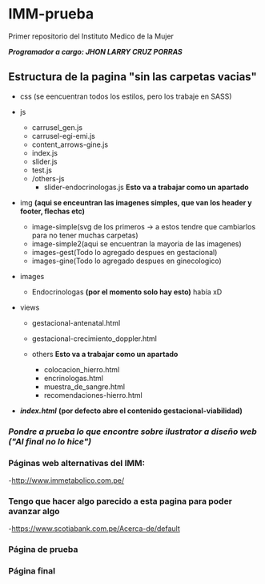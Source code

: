 # IMM-prueba
Primer repositorio del Instituto Medico de la Mujer


***Programador a cargo: JHON LARRY CRUZ PORRAS***

## Estructura de la pagina "sin las carpetas vacias"

- css (se eencuentran todos los estilos, pero los trabaje en SASS)
- js
    - carrusel_gen.js
    - carrusel-egi-emi.js
    - content_arrows-gine.js
    - index.js
    - slider.js
    - test.js
    - /others-js
        - slider-endocrinologas.js **Esto va a trabajar como un apartado**
- img **(aqui se enceuntran las imagenes simples, que van los header y footer, flechas etc)**
    - image-simple(svg de los primeros -> a estos tendre que cambiarlos para no tener muchas carpetas)
    - image-simple2(aqui se encuentran la mayoria de las imagenes)
    - images-gest(Todo lo agregado despues en gestacional)
    - images-gine(Todo lo agregado despues en ginecologico)
- images
    - Endocrinologas **(por el momento solo hay esto)** había xD
    
- views
    - gestacional-antenatal.html
    - gestacional-crecimiento_doppler.html

    - others **Esto va a trabajar como un apartado**
        - colocacion_hierro.html 
        - encrinologas.html
        - muestra_de_sangre.html
        - recomendaciones-hierro.html
- ***index.html***  **(por defecto abre el contenido gestacional-viabilidad)**


### ***Pondre a prueba lo que encontre sobre ilustrator a diseño web ("Al final no lo hice")***

### Páginas web alternativas del IMM:
-http://www.immetabolico.com.pe/

### Tengo que hacer algo parecido a esta pagina para poder avanzar algo
-https://www.scotiabank.com.pe/Acerca-de/default

### Página de prueba

### Página final

